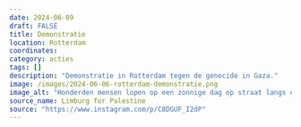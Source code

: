 ```yaml
---
date: 2024-06-09
draft: FALSE
title: Demonstratie
location: Rotterdam
coordinates: 
category: acties
tags: []
description: "Demonstratie in Rotterdam tegen de genocide in Gaza."
image: /images/2024-06-06-rotterdam-demonstratie.png
image_alt: "Honderden mensen lopen op een zonnige dag op straat langs een appartementgebouw en bomen. Zij zwaaien met Palestijnse vlaggen en dragen borden. Op de voorgrond hebben drie mensen beelden in hun armen van bebloede baby's in lijkzakken."
source_name: Limburg for Palestine
source: "https://www.instagram.com/p/C8DGUF_I2dP"
---
```

